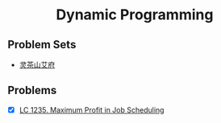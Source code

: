 <div align="center">

# Dynamic Programming
</div>

## Problem Sets

- [灵茶山艾府](https://leetcode.cn/circle/discuss/tXLS3i/)

## Problems

- [x] [LC 1235. Maximum Profit in Job Scheduling](https://leetcode.cn/problems/maximum-profit-in-job-scheduling/)
